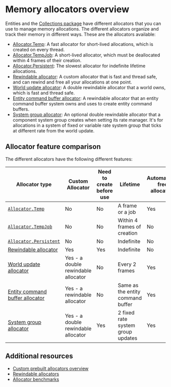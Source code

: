 # Memory allocators overview

Entities and the [Collections package](https://docs.unity3d.com/Packages/com.unity.collections@latest) have different allocators that you can use to manage memory allocations. The different allocators organize and track their memory in different ways. These are the allocators available:

* [Allocator.Temp](https://docs.unity3d.com/Packages/com.unity.collections@latest/index.html?subfolder=/manual/allocation.html): A fast allocator for short-lived allocations, which is created on every thread.
* [Allocator.TempJob](https://docs.unity3d.com/Packages/com.unity.collections@latest/index.html?subfolder=/manual/allocation.html): A short-lived allocator, which must be deallocated within 4 frames of their creation.
* [Allocator.Persistent](https://docs.unity3d.com/Packages/com.unity.collections@latest/index.html?subfolder=/manual/allocation.html): The slowest allocator for indefinite lifetime allocations.
* [Rewindable allocator](https://docs.unity3d.com/Packages/com.unity.collections@latest/index.html?subfolder=/manual/allocator-rewindable.html): A custom allocator that is fast and thread safe, and can rewind and free all your allocations at one point.
* [World update allocator](allocators-world-update.md): A double rewindable allocator that a world owns, which is fast and thread safe.
* [Entity command buffer allocator](allocators-entity-command-buffer.md): A rewindable allocator that an entity command buffer system owns and uses to create entity command buffers.
* [System group allocator](allocators-system-group.md): An optional double rewindable allocator that a component system group creates when setting its rate manager. It's for allocations in a system of fixed or variable rate system group that ticks at different rate from the world update. 

## Allocator feature comparison

The different allocators have the following different features:

|**Allocator type**|**Custom Allocator**|**Need to create before use**|**Lifetime**|**Automatically freed allocations**|**Can pass allocations to jobs**|
|---|---|---|---|---|---|
|[`Allocator.Temp`](https://docs.unity3d.com/Packages/com.unity.collections@latest/index.html?subfolder=/manual/allocation.html)|No|No|A frame or a job|Yes|No|
|[`Allocator.TempJob`](https://docs.unity3d.com/Packages/com.unity.collections@latest/index.html?subfolder=/manual/allocation.html)|No|No|Within 4 frames of creation|No|Yes|
|[`Allocator.Persistent`](https://docs.unity3d.com/Packages/com.unity.collections@latest/index.html?subfolder=/manual/allocation.html)|No|No|Indefinite|No|Yes|
|[Rewindable allocator](https://docs.unity3d.com/Packages/com.unity.collections@latest/index.html?subfolder=/manual/allocator-rewindable.html)|Yes|Yes|Indefinite|No|Yes|
|[World update allocator](allocators-world-update.md)|Yes - a double rewindable allocator|No|Every 2 frames|Yes|Yes|
|[Entity command buffer allocator](allocators-entity-command-buffer.md)|Yes - a rewindable allocator|No|Same as the entity command buffer|Yes|Yes|
|[System group allocator](allocators-system-group.md)|Yes - a double rewindable allocator|Yes|2 fixed rate system group updates|Yes|Yes|

## Additional resources

* [Custom prebuilt allocators overview](allocators-custom-prebuilt-intro.md)
* [Rewindable allocators](https://docs.unity3d.com/Packages/com.unity.collections@latest/index.html?subfolder=/manual/allocator-rewindable.html)
* [Allocator benchmarks](https://docs.unity3d.com/Packages/com.unity.collections@latest/index.html?subfolder=/manual/allocator-benchmarks.html)